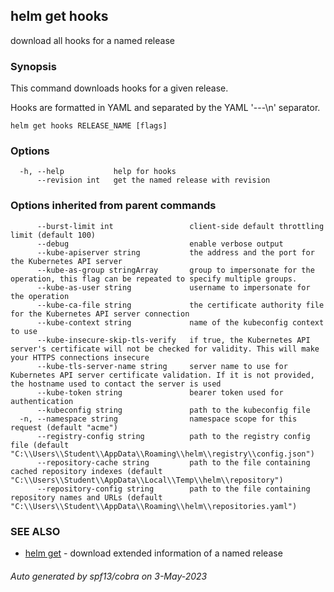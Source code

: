 ## helm get hooks

download all hooks for a named release

### Synopsis


This command downloads hooks for a given release.

Hooks are formatted in YAML and separated by the YAML '---\n' separator.


```
helm get hooks RELEASE_NAME [flags]
```

### Options

```
  -h, --help           help for hooks
      --revision int   get the named release with revision
```

### Options inherited from parent commands

```
      --burst-limit int                 client-side default throttling limit (default 100)
      --debug                           enable verbose output
      --kube-apiserver string           the address and the port for the Kubernetes API server
      --kube-as-group stringArray       group to impersonate for the operation, this flag can be repeated to specify multiple groups.
      --kube-as-user string             username to impersonate for the operation
      --kube-ca-file string             the certificate authority file for the Kubernetes API server connection
      --kube-context string             name of the kubeconfig context to use
      --kube-insecure-skip-tls-verify   if true, the Kubernetes API server's certificate will not be checked for validity. This will make your HTTPS connections insecure
      --kube-tls-server-name string     server name to use for Kubernetes API server certificate validation. If it is not provided, the hostname used to contact the server is used
      --kube-token string               bearer token used for authentication
      --kubeconfig string               path to the kubeconfig file
  -n, --namespace string                namespace scope for this request (default "acme")
      --registry-config string          path to the registry config file (default "C:\\Users\\Student\\AppData\\Roaming\\helm\\registry\\config.json")
      --repository-cache string         path to the file containing cached repository indexes (default "C:\\Users\\Student\\AppData\\Local\\Temp\\helm\\repository")
      --repository-config string        path to the file containing repository names and URLs (default "C:\\Users\\Student\\AppData\\Roaming\\helm\\repositories.yaml")
```

### SEE ALSO

* [helm get](helm_get.md)	 - download extended information of a named release

###### Auto generated by spf13/cobra on 3-May-2023
